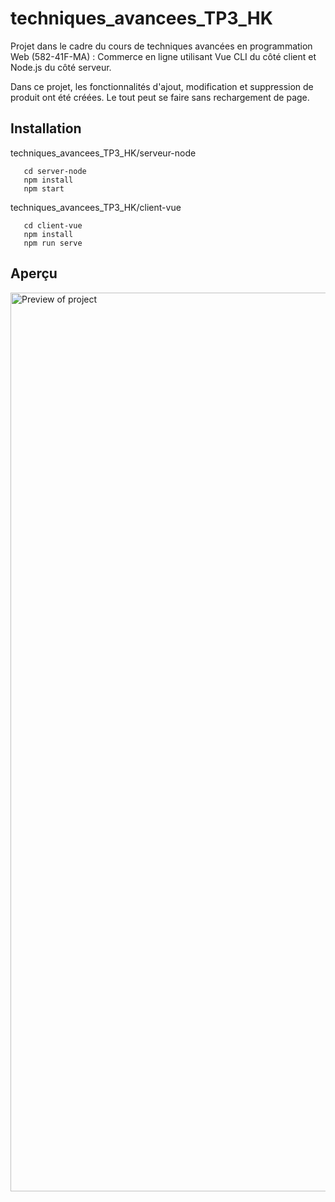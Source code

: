 # techniques_avancees_TP3_HK

Projet dans le cadre du cours de techniques avancées en programmation Web (582-41F-MA) : Commerce en ligne utilisant Vue CLI du côté client et Node.js du côté serveur. 

Dans ce projet, les fonctionnalités d'ajout, modification et suppression de produit ont été créées. Le tout peut se faire sans rechargement de page.

## Installation

 techniques_avancees_TP3_HK/serveur-node

```
   cd server-node
   npm install
   npm start
```
 techniques_avancees_TP3_HK/client-vue

```
   cd client-vue
   npm install
   npm run serve
```

## Aperçu

<img width="1438" alt="Preview of project" src="https://user-images.githubusercontent.com/100445293/202066664-1bc0ebdb-0f74-4591-8312-d6dabe26d016.png">
